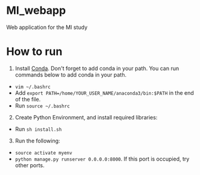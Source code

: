 # MI_webapp
Web application for the MI study

# How to run
1. Install [Conda](https://conda.io/docs/user-guide/install/index.html). Don't forget to add conda in your path. You can run commands below to add conda in your path.
  * `vim ~/.bashrc`
  * Add `export PATH=/home/YOUR_USER_NAME/anaconda3/bin:$PATH` in the end of the file.
  * Run `source ~/.bashrc`
2. Create Python Environment, and install required libraries:
  * Run `sh install.sh`
3. Run the following:
  * `source activate myenv`
  * `python manage.py runserver 0.0.0.0:8000`. If this port is occupied, try other ports.

